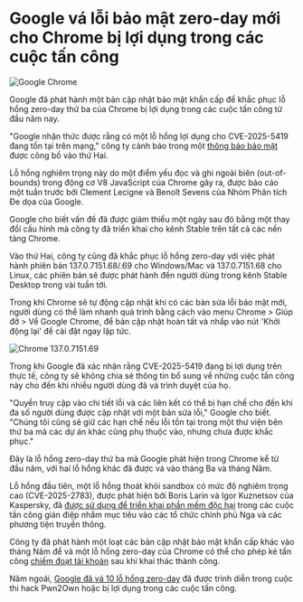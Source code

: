 # Google vá lỗi bảo mật zero-day mới cho Chrome bị lợi dụng trong các cuộc tấn công

![Google Chrome](https://www.bleepstatic.com/content/hl-images/2024/04/02/Google-Chrome.jpg)

Google đã phát hành một bản cập nhật bảo mật khẩn cấp để khắc phục lỗ hổng zero-day thứ ba của Chrome bị lợi dụng trong các cuộc tấn công từ đầu năm nay.

"Google nhận thức được rằng có một lỗ hổng lợi dụng cho CVE-2025-5419 đang tồn tại trên mạng," công ty cảnh báo trong một [thông báo bảo mật](https://chromereleases.googleblog.com/2025/06/stable-channel-update-for-desktop.html) được công bố vào thứ Hai.

Lỗ hổng nghiêm trọng này do một điểm yếu đọc và ghi ngoài biên (out-of-bounds) trong động cơ V8 JavaScript của Chrome gây ra, được báo cáo một tuần trước bởi Clement Lecigne và Benoît Sevens của Nhóm Phân tích Đe dọa của Google.

Google cho biết vấn đề đã được giảm thiểu một ngày sau đó bằng một thay đổi cấu hình mà công ty đã triển khai cho kênh Stable trên tất cả các nền tảng Chrome.

Vào thứ Hai, công ty cũng đã khắc phục lỗ hổng zero-day với việc phát hành phiên bản 137.0.7151.68/.69 cho Windows/Mac và 137.0.7151.68 cho Linux, các phiên bản sẽ được phát hành đến người dùng trong kênh Stable Desktop trong vài tuần tới.

Trong khi Chrome sẽ tự động cập nhật khi có các bản sửa lỗi bảo mật mới, người dùng có thể làm nhanh quá trình bằng cách vào menu Chrome > Giúp đỡ > Về Google Chrome, để bản cập nhật hoàn tất và nhấp vào nút 'Khởi động lại' để cài đặt ngay lập tức.

![Chrome 137.0.7151.69](https://www.bleepstatic.com/images/news/u/1109292/2025/Chrome%20137_0_7151_69.png)

Trong khi Google đã xác nhận rằng CVE-2025-5419 đang bị lợi dụng trên thực tế, công ty sẽ không chia sẻ thông tin bổ sung về những cuộc tấn công này cho đến khi nhiều người dùng đã vá trình duyệt của họ.

"Quyền truy cập vào chi tiết lỗi và các liên kết có thể bị hạn chế cho đến khi đa số người dùng được cập nhật với một bản sửa lỗi," Google cho biết. "Chúng tôi cũng sẽ giữ các hạn chế nếu lỗi tồn tại trong một thư viện bên thứ ba mà các dự án khác cũng phụ thuộc vào, nhưng chưa được khắc phục."

Đây là lỗ hổng zero-day thứ ba mà Google phát hiện trong Chrome kể từ đầu năm, với hai lỗ hổng khác đã được vá vào tháng Ba và tháng Năm.

Lỗ hổng đầu tiên, một lỗ hổng thoát khỏi sandbox có mức độ nghiêm trọng cao (CVE-2025-2783), được phát hiện bởi Boris Larin và Igor Kuznetsov của Kaspersky, đã [được sử dụng để triển khai phần mềm độc hại](https://www.bleepingcomputer.com/news/security/google-fixes-chrome-zero-day-exploited-in-espionage-campaign/) trong các cuộc tấn công gián điệp nhắm mục tiêu vào các tổ chức chính phủ Nga và các phương tiện truyền thông.

Công ty đã phát hành một loạt các bản cập nhật bảo mật khẩn cấp khác vào tháng Năm để vá một lỗ hổng zero-day của Chrome có thể cho phép kẻ tấn công [chiếm đoạt tài khoản](https://www.bleepingcomputer.com/news/security/google-fixes-high-severity-chrome-flaw-with-public-exploit/) sau khi khai thác thành công.

Năm ngoái, [Google đã vá 10 lỗ hổng zero-day](https://www.bleepingcomputer.com/news/security/google-tags-a-tenth-chrome-zero-day-as-exploited-this-year/) đã được trình diễn trong cuộc thi hack Pwn2Own hoặc bị lợi dụng trong các cuộc tấn công.